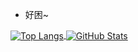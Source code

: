 - 好困~
<a href="https://github.com/422926799">
  <img align="center" alt="Top Langs" src="https://github-readme-stats.vercel.app/api/top-langs/?username=422926799&layout=compact" />
</a>

<a href="https://github.com/422926799">
  <img align="center" alt="GitHub Stats" src="https://github-readme-stats.vercel.app/api?username=422926799&show_icons=true&include_all_commits=true" />
</a>
